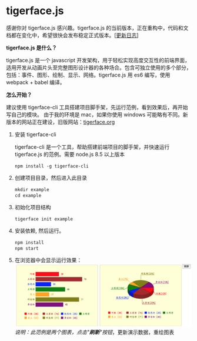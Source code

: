 # tigerface.js

感谢你对 tigerface.js 感兴趣。tigerface.js 的当前版本，正在重构中，代码和文档都在变化中，希望很快会发布稳定正式版本。\[[更新日志](./doc/log.md "更新日志")\]

**tigerface.js 是什么？**

tigerface.js 是一个 javascript 开发架构，用于轻松实现高度交互性的前端界面，适用开发从动画片头至完整图形设计器的各种场合。包含可独立使用的多个部分，包括：事件、图形、绘制、显示、网络。tigerface.js 用 es6 编写，使用 webpack + babel 编译。

**怎么开始？**

建议使用 tigerface-cli 工具搭建项目脚手架，先运行范例，看到效果后，再开始写自己的模块。
由于我的环境是 mac，如果你使用 windows 可能略有不同。新版本的网站正在建设，旧版网站：[tigerface.org](http://tigerface.org "tigerface.org")

1. 安装 tigerface-cli

    tigerface-cli 是一个工具，帮助搭建前端项目的脚手架，并快速运行 tigerface.js 的范例。需要 node.js 8.5 以上版本 

    ```commandline
    npm install -g tigerface-cli
    ```

1. 创建项目目录，然后进入此目录
    ```commandline
    mkdir example
    cd example
    ```

1. 初始化项目结构
    ```commandline
    tigerface init example
    ```

1. 安装依赖, 然后运行。
    ```commandline
    npm install
    npm start
    ```

1. 在浏览器中会显示运行效果：
![范例](./doc/example.png "范例")
_说明：此范例是两个图表，点击"**刷新**"按钮_，更新演示数据，重绘图表